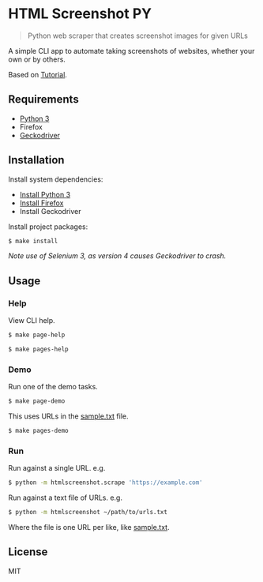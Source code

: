 # HTML Screenshot PY
> Python web scraper that creates screenshot images for given URLs

A simple CLI app to automate taking screenshots of websites, whether your own or by others.

Based on [Tutorial](https://pythonbasics.org/selenium-screenshot/).


## Requirements

- [Python 3](https://www.python.org)
- Firefox
- [Geckodriver](https://firefox-source-docs.mozilla.org/testing/geckodriver/index.html)


## Installation

Install system dependencies:

- [Install Python 3](https://gist.github.com/MichaelCurrin/57caae30bd7b0991098e9804a9494c23)
- [Install Firefox](https://www.mozilla.org/en-US/firefox/new/)
- Install Geckodriver

Install project packages:

```sh
$ make install
```

_Note use of Selenium 3, as version 4 causes Geckodriver to crash._


## Usage

### Help

View CLI help.

```sh
$ make page-help
```

```sh
$ make pages-help
```

### Demo

Run one of the demo tasks.

```sh
$ make page-demo
```

This uses URLs in the [sample.txt](/htmlscreenshot/sample.txt) file.

```sh
$ make pages-demo
```

### Run

Run against a single URL. e.g.

```sh
$ python -m htmlscreenshot.scrape 'https://example.com'
```

Run against a text file of URLs. e.g.

```sh
$ python -m htmlscreenshot ~/path/to/urls.txt
```

Where the file is one URL per like, like [sample.txt](/htmlscreenshot/sample.txt).


## License

MIT
